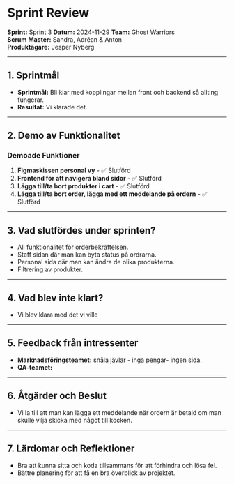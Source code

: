 # Sprint Review

**Sprint:** Sprint 3
**Datum:** 2024-11-29
**Team:** Ghost Warriors  
**Scrum Master:** Sandra, Adréan & Anton  
**Produktägare:** Jesper Nyberg

---

## 1. Sprintmål

- **Sprintmål:** Bli klar med kopplingar mellan front och backend så allting fungerar.
- **Resultat:** Vi klarade det.

---

## 2. Demo av Funktionalitet

### Demoade Funktioner

1. **Figmaskissen personal vy** - ✅ Slutförd
2. **Frontend för att navigera bland sidor** - ✅ Slutförd
3. **Lägga till/ta bort produkter i cart** - ✅ Slutförd
4. **Lägga till/ta bort order, lägga med ett meddelande på ordern** - ✅ Slutförd

---

## 3. Vad slutfördes under sprinten?

- All funktionalitet för orderbekräftelsen.
- Staff sidan där man kan byta status på ordrarna.
- Personal sida där man kan ändra de olika produkterna.
- Filtrering av produkter.

---

## 4. Vad blev inte klart?

- Vi blev klara med det vi ville

---

## 5. Feedback från intressenter

- **Marknadsföringsteamet:** snåla jävlar - inga pengar- ingen sida.
- **QA-teamet:**

---

## 6. Åtgärder och Beslut

- Vi la till att man kan lägga ett meddelande när ordern är betald om man skulle vilja skicka med något till kocken.

---

## 7. Lärdomar och Reflektioner

- Bra att kunna sitta och koda tillsammans för att förhindra och lösa fel.
- Bättre planering för att få en bra överblick av projektet.
